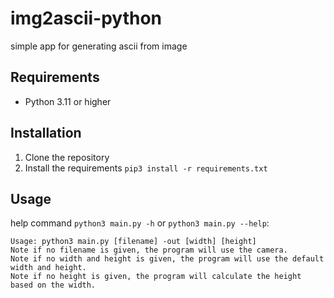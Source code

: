 # img2ascii-python
 simple app for generating ascii from image

## Requirements
- Python 3.11 or higher

## Installation
1. Clone the repository
2. Install the requirements `pip3 install -r requirements.txt`

## Usage
help command `python3 main.py -h` or `python3 main.py --help`:

```
Usage: python3 main.py [filename] -out [width] [height]
Note if no filename is given, the program will use the camera.
Note if no width and height is given, the program will use the default width and height.
Note if no height is given, the program will calculate the height based on the width.
```

